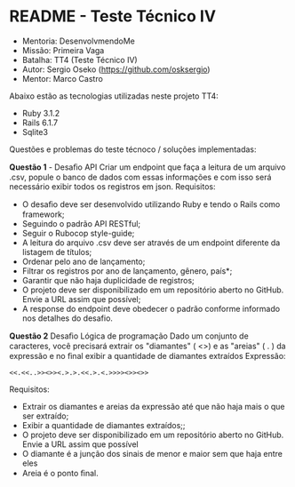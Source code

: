 # README - Teste Técnico IV
- Mentoria: DesenvolvmendoMe
- Missão: Primeira Vaga
- Batalha: TT4 (Teste Técnico IV)
- Autor: Sergio Oseko (https://github.com/osksergio)
- Mentor: Marco Castro

Abaixo estão as tecnologias utilizadas neste projeto TT4:

* Ruby 3.1.2
* Rails 6.1.7
* Sqlite3

Questões e problemas do teste técnoco / soluções implementadas:

**Questão 1** - Desaﬁo API
Criar um endpoint que faça a leitura de um arquivo .csv, popule o banco de dados com essas informações e com
isso será necessário exibir todos os registros em json.
Requisitos:

- O desaﬁo deve ser desenvolvido utilizando Ruby e tendo o Rails como framework;
- Seguindo o padrão API RESTful;
- Seguir o Rubocop style-guide;
- A leitura do arquivo .csv deve ser através de um endpoint diferente da listagem de títulos;
- Ordenar pelo ano de lançamento;
- Filtrar os registros por ano de lançamento, gênero, país*;
- Garantir que não haja duplicidade de registros;
- O projeto deve ser disponibilizado em um repositório aberto no GitHub. Envie a URL assim que
possível;
- A response do endpoint deve obedecer o padrão conforme informado nos detalhes do desafio.


**Questão 2** Desaﬁo Lógica de programação
Dado um conjunto de caracteres, você precisará extrair os "diamantes" ( <>) e as "areias" ( . ) da expressão e no
ﬁnal exibir a quantidade de diamantes extraídos
Expressão:

```` <<.<<..>><>><.>.>.<<.>.<.>>>><>><>> ````

Requisitos:
- Extrair os diamantes e areias da expressão até que não haja mais o que ser extraído;
- Exibir a quantidade de diamantes extraídos;;
- O projeto deve ser disponibilizado em um repositório aberto no GitHub. Envie a URL assim que
possível
- O diamante é a junção dos sinais de menor e maior sem que haja entre eles
- Areia é o ponto ﬁnal.
